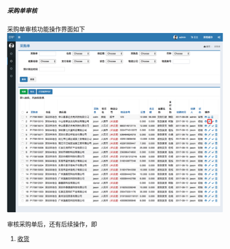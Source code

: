 ##### 采购单审核

采购单审核功能操作界面如下
![采购单审核](../img/purchase-check.png "采购单审核")

审核采购单后，还有后续操作，即
1. [收货](arrived.md)
